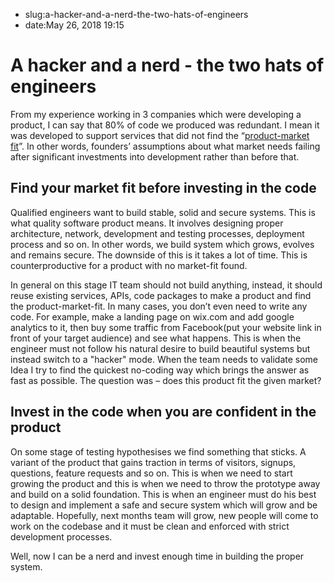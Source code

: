 - slug:a-hacker-and-a-nerd-the-two-hats-of-engineers
- date:May 26, 2018 19:15
# A hacker and a nerd  - the two hats of engineers
From my experience working in 3 companies which were developing a product, I can say that 80% of code we produced was redundant. I mean it was developed to support services that did not find the “[product-market fit](https://en.wikipedia.org/wiki/Product/market_fit)”. In other words, founders’ assumptions about what market needs failing after significant investments into development rather than before that.

## Find your market fit before investing in the code
Qualified engineers want to build stable, solid and secure systems. This is what quality software product means. It involves designing proper architecture, network, development and testing processes, deployment process and so on. In other words, we build system which grows, evolves and remains secure. The downside of this is it takes a lot of time. This is counterproductive for a product with no market-fit found.

In general on this stage IT team should not build anything, instead, it should reuse existing services, APIs, code packages to make a product and find the product-market-fit. In many cases, you don’t even need to write any code. For example, make a landing page on wix.com and add google analytics to it, then buy some traffic from Facebook(put your website link in front of your target audience) and see what happens.
This is when the engineer must not follow his natural desire to build beautiful systems but instead switch to a "hacker" mode. When the team needs to validate some Idea I try to find the quickest no-coding way which brings the answer as fast as possible. The question was – does this product fit the given market?

## Invest in the code when you are confident in the product
On some stage of testing hypothesises we find something that sticks. A variant of the product that gains traction in terms of visitors, signups, questions, feature requests and so on. This is when we need to start growing the product and this is when we need to throw the prototype away and build on a solid foundation. This is when an engineer must do his best to design and implement a safe and secure system which will grow and be adaptable. Hopefully, next months team will grow, new people will come to work on the codebase and it must be clean and enforced with strict development processes.

Well, now I can be a nerd and invest enough time in building the proper system.
